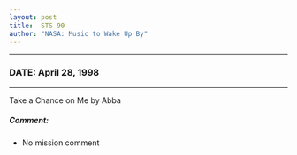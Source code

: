```yaml
---
layout: post
title:  STS-90
author: "NASA: Music to Wake Up By"
---
```


----
### DATE: April 28, 1998
----
Take a Chance on Me by Abba

##### Comment:
* No mission comment
